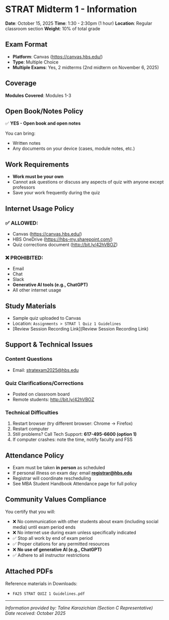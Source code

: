 # STRAT Midterm 1 - Information

**Date**: October 15, 2025
**Time**: 1:30 - 2:30pm (1 hour)
**Location**: Regular classroom section
**Weight**: 10% of total grade

## Exam Format

- **Platform**: Canvas (https://canvas.hbs.edu/)
- **Type**: Multiple Choice
- **Multiple Exams**: Yes, 2 midterms (2nd midterm on November 6, 2025)

## Coverage

**Modules Covered**: Modules 1-3

## Open Book/Notes Policy

✅ **YES - Open book and open notes**

You can bring:
- Written notes
- Any documents on your device (cases, module notes, etc.)

## Work Requirements

- **Work must be your own**
- Cannot ask questions or discuss any aspects of quiz with anyone except professors
- Save your work frequently during the quiz

## Internet Usage Policy

### ✅ ALLOWED:
- Canvas (https://canvas.hbs.edu/)
- HBS OneDrive (https://hbs-my.sharepoint.com/)
- Quiz corrections document (http://bit.ly/42hVBOZ)

### ❌ PROHIBITED:
- Email
- Chat
- Slack
- **Generative AI tools (e.g., ChatGPT)**
- All other internet usage

## Study Materials

- Sample quiz uploaded to Canvas
- Location: `Assignments > STRAT l Quiz 1 Guidelines`
- [Review Session Recording Link](Review Session Recording Link)

## Support & Technical Issues

### Content Questions
- Email: stratexam2025@hbs.edu

### Quiz Clarifications/Corrections
- Posted on classroom board
- Remote students: http://bit.ly/42hVBOZ

### Technical Difficulties
1. Restart browser (try different browser: Chrome → Firefox)
2. Restart computer
3. Still problems? Call Tech Support: **617-495-6600 (option 1)**
4. If computer crashes: note the time, notify faculty and FSS

## Attendance Policy

- Exam must be taken **in person** as scheduled
- If personal illness on exam day: email **registrar@hbs.edu**
- Registrar will coordinate rescheduling
- See MBA Student Handbook Attendance page for full policy

## Community Values Compliance

You certify that you will:
- ❌ No communication with other students about exam (including social media) until exam period ends
- ❌ No internet use during exam unless specifically indicated
- ✅ Stop all work by end of exam period
- ✅ Proper citations for any permitted resources
- ❌ **No use of generative AI (e.g., ChatGPT)**
- ✅ Adhere to all instructor restrictions

## Attached PDFs

Reference materials in Downloads:
- `FA25 STRAT QUIZ 1 Guidelines.pdf`

---
*Information provided by: Taline Karozichian (Section C Representative)*
*Date received: October 2025*
